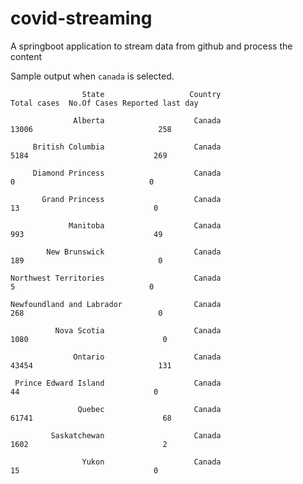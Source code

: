 # covid-streaming
A springboot application to stream data from github and process the content

Sample output when `canada` is selected.

                    State                   Country                    Total cases  No.Of Cases Reported last day

                  Alberta                    Canada                          13006                            258

         British Columbia                    Canada                           5184                            269

         Diamond Princess                    Canada                              0                              0

           Grand Princess                    Canada                             13                              0

                 Manitoba                    Canada                            993                             49

            New Brunswick                    Canada                            189                              0
            
    Northwest Territories                    Canada                              5                              0
    
    Newfoundland and Labrador                Canada                            268                              0

              Nova Scotia                    Canada                           1080                              0

                  Ontario                    Canada                          43454                            131

     Prince Edward Island                    Canada                             44                              0

                   Quebec                    Canada                          61741                             68

             Saskatchewan                    Canada                           1602                              2

                    Yukon                    Canada                             15                              0
                    

